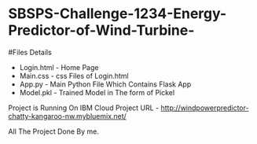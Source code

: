 # SBSPS-Challenge-1234-Energy-Predictor-of-Wind-Turbine-
#Files Details
* Login.html - Home Page
* Main.css - css Files of Login.html
* App.py - Main Python File Which Contains Flask App
* Model.pkl - Trained Model in The form of Pickel

Project is Running On IBM Cloud Project URL - http://windpowerpredictor-chatty-kangaroo-nw.mybluemix.net/

All The Project Done By me.
